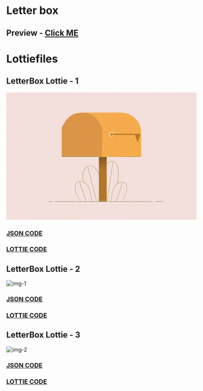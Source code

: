 # Letter box

## Preview - [Click ME](https://abrar1212.github.io/LOTTIEFILES/Letter%20Box/letter%20box.html)

# Lottiefiles

## LetterBox Lottie - 1

![img-0](assets/Lottie_1.gif)

### [JSON CODE](./assets/Lottie_1/LetterBox.json)

### [LOTTIE CODE](./assets/Lottie_1/LetterBox.lottie)

## LetterBox Lottie - 2

![img-1](assets/Lottie_2.gif)

### [JSON CODE](./assets/Lottie_2/LetterBox.json)

### [LOTTIE CODE](./assets/Lottie_2/LetterBox.lottie)

## LetterBox Lottie - 3

![img-2](assets/Lottie_3.gif)

### [JSON CODE](./assets/Lottie_3/LetterBox.json)

### [LOTTIE CODE](./assets/Lottie_3/LetterBox.lottie)
